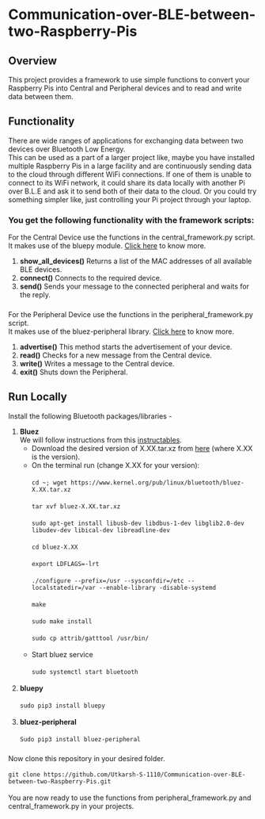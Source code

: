 # Communication-over-BLE-between-two-Raspberry-Pis
## Overview
This project provides a framework to use simple functions to convert your Raspberry Pis into Central and Peripheral devices and to read and write data between them.
## Functionality
There are wide ranges of applications for exchanging data between two devices over Bluetooth Low Energy. <br />
This can be used as a part of a larger project like, maybe you have installed multiple Raspberry Pis in a large facility and are continuously sending data to the cloud through different WiFi connections. If one of them is unable to connect to its WiFi network, it could share its data locally with another Pi over B.L.E and ask it to send both of their data to the cloud. Or you could try something simpler like, just controlling your Pi project through your laptop.
### You get the following functionality with the framework scripts:
For the Central Device use the functions in the central_framework.py script. <br /> 
It makes use of the bluepy module. [Click here](https://github.com/IanHarvey/bluepy) to know more. <br />
1) **show_all_devices()**
Returns a list of the MAC addresses of all available BLE devices. <br />
2) **connect()**
Connects to the required device. <br />
3) **send()**
Sends your message to the connected peripheral and waits for the reply. <br />
###
For the Peripheral Device use the functions in the peripheral_framework.py script. <br /> 
It makes use of the  bluez-peripheral library. [Click here](https://github.com/spacecheese/bluez_peripheral) to know more. <br />
1) **advertise()**
This method starts the advertisement of your device.<br />
2) **read()**
Checks for a new message from the Central device.<br />
3) **write()**
Writes a message to the Central device.<br />
4) **exit()**
Shuts down the Peripheral.<br />
## Run Locally
Install the following Bluetooth packages/libraries -
1) **Bluez** <br />
We will follow instructions from this [instructables](https://www.instructables.com/Control-Bluetooth-LE-Devices-From-A-Raspberry-Pi/). <br /> 
     - Download the desired version of X.XX.tar.xz from [here](https://www.kernel.org/pub/linux/bluetooth/) (where X.XX is the version).
     - On the terminal run (change X.XX for your version):<br /><br />
       ```cd ~; wget https://www.kernel.org/pub/linux/bluetooth/bluez-X.XX.tar.xz```<br /><br />
       ```tar xvf bluez-X.XX.tar.xz```<br /><br />
       ```sudo apt-get install libusb-dev libdbus-1-dev libglib2.0-dev libudev-dev libical-dev libreadline-dev```<br /><br />
       ```cd bluez-X.XX```<br /><br />
       ```export LDFLAGS=-lrt```<br /><br />
       ```./configure --prefix=/usr --sysconfdir=/etc --localstatedir=/var --enable-library -disable-systemd```<br /><br />
       ```make```<br /><br />
       ```sudo make install```<br /><br />
       ```sudo cp attrib/gatttool /usr/bin/```<br /><br />
     - Start bluez service <br /><br />
       ```sudo systemctl start bluetooth```<br /><br />
2) **bluepy** <br /><br />
     ```sudo pip3 install bluepy```<br /><br />
3) **bluez-peripheral** <br /><br />
     ```Sudo pip3 install bluez-peripheral``` <br />
###     
Now clone this repository in your desired folder. <br /><br />
```git clone https://github.com/Utkarsh-S-1110/Communication-over-BLE-between-two-Raspberry-Pis.git``` <br /><br />
You are now ready to use the functions from peripheral_framework.py and central_framework.py in your projects.
